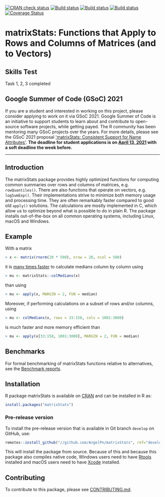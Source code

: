 

<div id="badges"><!-- pkgdown markup -->
<a href="https://CRAN.R-project.org/web/checks/check_results_matrixStats.html"><img border="0" src="https://www.r-pkg.org/badges/version/matrixStats" alt="CRAN check status"></a></a>
<a href="https://github.com///github.com/AngelPn/matrixStats/actions?query=workflow%3AR-CMD-check"><img border="0" src="https://github.com///github.com/AngelPn/matrixStats/workflows/R-CMD-check/badge.svg?branch=develop" alt="Build status"></a></a>
<a href="https://travis-ci.org///github.com/AngelPn/matrixStats"><img border="0" src="https://travis-ci.org///github.com/AngelPn/matrixStats.svg" alt="Build status"></a></a>
<a href="https://ci.appveyor.com/project///github.com/AngelPn/matrixStats"><img border="0" src="https://ci.appveyor.com/api/projects/status/github///github.com/AngelPn/matrixStats?svg=true" alt="Build status"></a></a>
<a href="https://codecov.io/gh///github.com/AngelPn/matrixStats"><img border="0" src="https://codecov.io/gh///github.com/AngelPn/matrixStats/branch/develop/graph/badge.svg" alt="Coverage Status"></a></a>

</div>


# matrixStats: Functions that Apply to Rows and Columns of Matrices (and to Vectors)

## Skills Test

Task 1, 2, 3 completed

## Google Summer of Code (GSoC) 2021

If you are a student and interested in working on this project, please consider applying to work on it via GSoC 2021.  Google Summer of Code is an initiative to support students to learn about and contribute to open-source software projects, while getting payed.  The R community has been mentoring many GSoC projects over the years.  For more details, please see the GSoC 2021 proposal ['matrixStats: Consistent Support for Name Attributes'](https://github.com/rstats-gsoc/gsoc2021/wiki/matrixStats%3A-Consistent-Support-for-Name-Attributes).  **The deadline for student applications is on [April 13, 2021](https://github.com/rstats-gsoc/gsoc2021/wiki) with a soft deadline the week before.**

---

## Introduction

The matrixStats package provides highly optimized functions for
computing common summaries over rows and columns of matrices,
e.g. `rowQuantiles()`. There are also functions that operate on vectors,
e.g. `logSumExp()`. Their implementations strive to minimize both memory
usage and processing time. They are often remarkably faster compared
to good old `apply()` solutions. The calculations are mostly implemented
in C, which allow us to optimize beyond what is possible to do in
plain R. The package installs out-of-the-box on all common operating
systems, including Linux, macOS and Windows.

## Example
With a matrix
```r
> x <- matrix(rnorm(20 * 500), nrow = 20, ncol = 500)
```
it is [many times
faster](http://www.jottr.org/2015/01/matrixStats-0.13.1.html) to
calculate medians column by column using
```r
> mu <- matrixStats::colMedians(x)
```
than using
```r
> mu <- apply(x, MARGIN = 2, FUN = median)
```

Moreover, if performing calculations on a subset of rows and/or
columns, using
```r
> mu <- colMedians(x, rows = 33:158, cols = 1001:3000)
```
is much faster and more memory efficient than
```r
> mu <- apply(x[33:158, 1001:3000], MARGIN = 2, FUN = median)
```



## Benchmarks
For formal benchmarking of matrixStats functions relative to
alternatives, see the [Benchmark reports](https://github.com/HenrikBengtsson/matrixStats/wiki/Benchmark-reports).

## Installation
R package matrixStats is available on [CRAN](https://cran.r-project.org/package=matrixStats) and can be installed in R as:
```r
install.packages("matrixStats")
```


### Pre-release version

To install the pre-release version that is available in Git branch `develop` on GitHub, use:
```r
remotes::install_github("//github.com/AngelPn/matrixStats", ref="develop")
```
This will install the package from source.  Because of this and because this package also compiles native code, Windows users need to have [Rtools](https://cran.r-project.org/bin/windows/Rtools/) installed and macOS users need to have [Xcode](https://developer.apple.com/xcode/) installed.



<!-- pkgdown-drop-below -->

## Contributing

To contribute to this package, please see [CONTRIBUTING.md](CONTRIBUTING.md).
